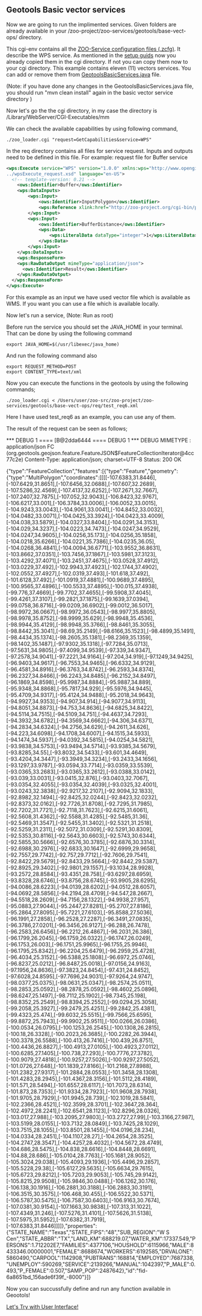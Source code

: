 ## Geotools Basic vector services

Now we are going to run the implimented services. Given folders are already available in your /zoo-project/zoo-services/geotools/base-vect-ops/ directory.

This cgi-env contains all the [ZOO-Service configuration files (.zcfg)](http://zoo-project.org/docs/services/zcfg-reference.html). It describe the WPS service. As mentioned in the [setup guids](https://github.com/niroshansb/GSoC2016/tree/master/GeotoolsInZOOProject) now you already copied them in the cgi directory. If not you can copy them now to your cgi directory.
This example contains eleven (11) vectors services. You can add or remove them from [GeotoolsBasicServices.java](https://github.com/niroshansb/GSoC2016/blob/master/GeotoolsInZOOProject/geotools/base-vect-ops/src/main/java/org/zoo_project/GeotoolsBasicServices.java) file.
 
(Note: if you have done any changes in the GeotoolsBasicServices.java file, you should run "mvn clean install" again in the basic vector service directory )

Now let's go the the cgi directory, in my case the directory is /Library/WebServer/CGI-Executables/mm

We can check the available capabilities by using following command,
```
./zoo_loader.cgi "request=GetCapabilities&service=WPS"
```
In the req directory contains all files for service request. Inputs and outputs need to be defined in this file. For example: request file for Buffer service 

```xml
<wps:Execute service="WPS" version="1.0.0" xmlns:wps="http://www.opengis.net/wps/1.0.0" xmlns:ows="http://www.opengis.net/ows/1.1" xmlns:xlink="http://www.w3.org/1999/xlink" xmlns:xsi="http://www.w3.org/2001/XMLSchema-instance" xsi:schemaLocation="http://www.opengis.net/wps/1.0.0
../wpsExecute_request.xsd" language="en-US">
  <!-- template-version: 0.21 -->
	<ows:Identifier>Buffer</ows:Identifier>
	<wps:DataInputs>
		<wps:Input>
			<ows:Identifier>InputPolygon</ows:Identifier>
			<wps:Reference xlink:href="http://zoo-project.org/cgi-bin/proxy.cgi?url=http%3A%2F%2Fzoo-project.org%3A8080%2Fgeoserver%2Fows%3FSERVICE%3DWMS%26VERSION%3D1.3.0%26REQUEST%3DGetFeatureInfo%26FORMAT%3Dimage%252Fpng%26TRANSPARENT%3Dtrue%26QUERY_LAYERS%3Dtopp%253Astates%26LAYERS%3Dtopp%253Astates%26INFO_FORMAT%3Dapplication%252Fjson%26I%3D50%26J%3D50%26CRS%3DEPSG%253A3857%26STYLES%3D%26WIDTH%3D101%26HEIGHT%3D101%26BBOX%3D-11633104.075332662%252C3468405.792693461%252C-10644926.173661904%252C4456583.69436422" mimeType="application/json"/>
		</wps:Input>
		<wps:Input>
			<ows:Identifier>BufferDistance</ows:Identifier>
			<wps:Data>
				<wps:LiteralData dataType="integer">1</wps:LiteralData>
			</wps:Data>
		</wps:Input>
	</wps:DataInputs>	
	<wps:ResponseForm>
    <wps:RawDataOutput mimeType="application/json">
      <ows:Identifier>Result</ows:Identifier>
    </wps:RawDataOutput>
  </wps:ResponseForm>	
</wps:Execute>
```

For this example as an input we have used vector file which is available as WMS. If you want you can use a file which is available locally. 

Now let's run a service, 
(Note: Run as root)

Before run the service you should set the JAVA_HOME in your terminal. That can be done by using the following command 
```
export JAVA_HOME=$(/usr/libexec/java_home)
```
And run the following command also
```
export REQUEST_METHOD=POST
export CONTENT_TYPE=text/xml
```
Now you can execute the functions in the geotools by using the following commands;

```
./zoo_loader.cgi < /Users/user/zoo-src/zoo-project/zoo-services/geotools/base-vect-ops/req/test_req6.xml 
```
Here I have used test_req6 as an example, you can use any of them. 

The result of the request can be seen as follows;

*** DEBUG 1 ====
 [B@2dda6444
==== DEBUG 1 ***
DEBUG MIMETYPE : application/json
FC (org.geotools.geojson.feature.FeatureJSON$FeatureCollectionIterator@4cc77c2e)
Content-Type: application/json; charset=UTF-8
Status: 200 OK

{"type":"FeatureCollection","features":[{"type":"Feature","geometry":{"type":"MultiPolygon","coordinates":[[[[-107.6383,31.8446],[-107.6429,31.8651],[-107.6456,32.0688],[-107.607,32.2689],[-107.5286,32.4569],[-107.4137,32.6252],[-107.2671,32.7667],[-107.2407,32.7875],[-107.052,32.9043],[-106.8423,32.9767],[-106.6217,33.001],[-106.3784,33.0006],[-106.0052,33.0015],[-104.9243,33.0043],[-104.9061,33.0041],[-104.8452,33.0032],[-104.0482,33.0071],[-104.0425,33.3924],[-104.0423,33.4009],[-104.038,33.5879],[-104.0327,33.8404],[-104.0291,34.3153],[-104.029,34.3237],[-104.0223,34.7473],[-104.0247,34.9529],[-104.0247,34.9605],[-104.0256,35.173],[-104.0256,35.1858],[-104.0218,35.6266],[-104.0221,35.7386],[-104.0235,36.05],[-104.0268,36.4841],[-104.0094,36.6771],[-103.9552,36.8631],[-103.8662,37.0351],[-103.7456,37.1867],[-103.5981,37.3123],[-103.4292,37.4071],[-103.2451,37.4675],[-103.0528,37.4912],[-103.0229,37.492],[-102.9943,37.4923],[-102.1744,37.4902],[-102.0552,37.4927],[-102.0319,37.493],[-101.618,37.492],[-101.6128,37.492],[-101.0919,37.4881],[-100.9689,37.4895],[-100.9565,37.4896],[-100.5533,37.4895],[-100.015,37.4938],[-99.776,37.4669],[-99.7702,37.4655],[-99.5908,37.4045],[-99.4261,37.3107],[-99.2821,37.1875],[-99.1639,37.0394],[-99.0758,36.8716],[-99.0209,36.6902],[-99.0012,36.5017],[-98.9972,36.0667],[-98.9972,36.0543],[-98.9977,35.8805],[-98.9978,35.8752],[-98.9999,35.629],[-98.9948,35.4536],[-98.9944,35.4129],[-98.9948,35.3766],[-98.8461,35.3055],[-98.8442,35.3041],[-98.69,35.2149],[-98.6166,35.1523],[-98.4899,35.1491],[-98.4434,35.1374],[-98.2605,35.1381],[-98.2369,35.1359],[-98.1402,35.1487],[-97.9302,35.1318],[-97.7284,35.0713],[-97.5631,34.9805],[-97.4099,34.9539],[-97.339,34.9347],[-97.2578,34.9041],[-97.2221,34.9164],[-97.204,34.919],[-97.1249,34.9425],[-96.9403,34.9617],[-96.7553,34.9465],[-96.6332,34.9129],[-96.4581,34.8916],[-96.3763,34.8742],[-96.2593,34.8374],[-96.2327,34.8466],[-96.2243,34.8485],[-96.2152,34.8497],[-96.1869,34.8598],[-95.9987,34.8884],[-95.9887,34.889],[-95.9348,34.8868],[-95.7817,34.929],[-95.5976,34.9445],[-95.4709,34.9317],[-95.4124,34.9488],[-95.2018,34.9643],[-94.9927,34.9353],[-94.907,34.914],[-94.9077,34.9113],[-94.8051,34.8873],[-94.753,34.8636],[-94.6825,34.8422],[-94.5114,34.7515],[-94.5109,34.751],[-94.4637,34.7293],[-94.3932,34.6782],[-94.3569,34.6662],[-94.306,34.6371],[-94.2834,34.6324],[-94.2756,34.629],[-94.2611,34.626],[-94.223,34.6098],[-94.1708,34.6007],[-94.1515,34.5933],[-94.1474,34.5937],[-94.0392,34.5815],[-94.0254,34.5821],[-93.9838,34.5753],[-93.9494,34.5714],[-93.9385,34.5679],[-93.8285,34.55],[-93.8032,34.5433],[-93.601,34.4649],[-93.4204,34.3447],[-93.3949,34.3234],[-93.2433,34.1656],[-93.1297,33.9787],[-93.0594,33.7714],[-93.0359,33.5539],[-93.0365,33.2683],[-93.0365,33.2612],[-93.0388,33.0142],[-93.039,33.0031],[-93.0415,32.876],[-93.0403,32.7067],[-93.0354,32.4055],[-93.0354,32.4039],[-93.0325,32.4001],[-93.0243,32.3838],[-92.9217,32.2107],[-92.9094,32.1833],[-92.8982,32.1494],[-92.8425,32.0244],[-92.8423,32.0232],[-92.8373,32.0162],[-92.7726,31.8708],[-92.7295,31.7985],[-92.7202,31.7721],[-92.7118,31.7623],[-92.6215,31.6061],[-92.5608,31.4362],[-92.5588,31.4285],[-92.5485,31.36],[-92.5469,31.3547],[-92.5455,31.3402],[-92.5321,31.2518],[-92.5259,31.2311],[-92.5072,31.0309],[-92.5291,30.8309],[-92.5353,30.8116],[-92.5643,30.6603],[-92.5743,30.6344],[-92.5855,30.5666],[-92.6576,30.3785],[-92.6876,30.3314],[-92.6988,30.2976],[-92.6833,30.1647],[-92.6999,29.9658],[-92.7557,29.7742],[-92.757,29.7712],[-92.7606,29.7541],[-92.8422,29.5679],[-92.8433,29.5664],[-92.8442,29.5387],[-92.8925,29.3402],[-92.9801,29.1557],[-93.1034,28.9928],[-93.2572,28.8584],[-93.4351,28.758],[-93.6297,28.6959],[-93.8328,28.6746],[-93.8756,28.6745],[-93.9905,28.6295],[-94.0086,28.6223],[-94.0139,28.6202],[-94.0512,28.6057],[-94.0692,28.5856],[-94.2194,28.4709],[-94.547,28.2667],[-94.5518,28.2609],[-94.7156,28.1322],[-94.9938,27.957],[-95.0883,27.9044],[-95.2447,27.8281],[-95.2707,27.8186],[-95.2864,27.8095],[-95.7221,27.6103],[-95.8588,27.5036],[-96.1991,27.2858],[-96.2528,27.2287],[-96.3491,27.0835],[-96.3786,27.0201],[-96.3456,26.9127],[-96.288,26.7478],[-96.2583,26.6456],[-96.2212,26.4867],[-96.2031,26.386],[-96.1799,26.2045],[-96.1759,26.0322],[-96.1747,26.0249],[-96.1753,26.003],[-96.1751,25.9965],[-96.1755,25.9946],[-96.1795,25.8342],[-96.2204,25.6479],[-96.2959,25.4728],[-96.4034,25.3152],[-96.5388,25.1808],[-96.6972,25.0746],[-96.8237,25.0212],[-96.8487,25.0018],[-97.0156,24.9163],[-97.1956,24.8636],[-97.3823,24.8454],[-97.431,24.8452],[-97.6028,24.8595],[-97.7696,24.9031],[-97.9264,24.9747],[-98.0377,25.0375],[-98.0631,25.0347],[-98.2574,25.0511],[-98.2853,25.0592],[-98.2878,25.0592],[-98.4602,25.0896],[-98.6247,25.1497],[-98.7112,25.1902],[-98.7345,25.198],[-98.8352,25.2549],[-98.8394,25.2552],[-99.0294,25.3058],[-99.2058,25.3927],[-99.2479,25.4251],[-99.2842,25.4381],[-99.4323,25.474],[-99.6032,25.5515],[-99.7566,25.6595],[-99.8872,25.7943],[-99.9902,25.9511],[-100.0266,26.0386],[-100.0534,26.0795],[-100.1253,26.2545],[-100.1308,26.2815],[-100.18,26.3328],[-100.2023,26.3685],[-100.2282,26.3944],[-100.3378,26.5588],[-100.413,26.7416],[-100.439,26.8751],[-100.4436,26.8827],[-100.4913,27.0105],[-100.4923,27.0112],[-100.6285,27.1405],[-100.738,27.293],[-100.7776,27.3782],[-100.9079,27.4818],[-100.9257,27.5026],[-100.9297,27.5052],[-101.0726,27.648],[-101.1839,27.8166],[-101.2168,27.8988],[-101.2382,27.9317],[-101.2884,28.0553],[-101.3458,28.1308],[-101.4283,28.2945],[-101.4367,28.3156],[-101.5112,28.4189],[-101.571,28.5494],[-101.6557,28.6117],[-101.7073,28.6314],[-101.873,28.7353],[-101.9334,28.7923],[-101.9608,28.7938],[-101.9705,28.7929],[-101.9945,28.739],[-102.1019,28.5841],[-102.2366,28.4521],[-102.3599,28.3701],[-102.3647,28.364],[-102.4972,28.2241],[-102.6541,28.1123],[-102.8296,28.0326],[-103.017,27.988],[-103.2095,27.9803],[-103.2727,27.99],[-103.3166,27.987],[-103.5199,28.0155],[-103.7132,28.0849],[-103.7425,28.1029],[-103.7515,28.1055],[-103.8501,28.1455],[-104.0196,28.234],[-104.0334,28.2451],[-104.1107,28.27],[-104.2654,28.3525],[-104.2747,28.3547],[-104.4257,28.4032],[-104.5672,28.4749],[-104.686,28.5475],[-104.838,28.6616],[-104.8448,28.6691],[-104.88,28.686],[-105.0104,28.7763],[-105.1681,28.9052],[-105.3024,29.038],[-105.4093,29.1936],[-105.4496,29.2857],[-105.5228,29.38],[-105.6127,29.5635],[-105.6634,29.7615],[-105.6723,29.8212],[-105.7203,29.9053],[-105.745,29.9142],[-105.8215,29.9508],[-105.9846,30.0488],[-106.1262,30.176],[-106.138,30.1916],[-106.2881,30.3188],[-106.2883,30.3191],[-106.3515,30.3575],[-106.468,30.455],[-106.5522,30.5371],[-106.5787,30.5475],[-106.7587,30.6403],[-106.9163,30.7674],[-107.0381,30.9154],[-107.1663,30.9838],[-107.313,31.1022],[-107.4349,31.246],[-107.5276,31.4101],[-107.5626,31.5138],[-107.5975,31.5952],[-107.6382,31.7919],[-107.6383,31.8446]]]]},"properties":{"STATE_NAME":"Texas","STATE_FIPS":"48","SUB_REGION":"W S Cen","STATE_ABBR":"TX","LAND_KM":688219.07,"WATER_KM":17337.549,"PERSONS":1.712202E7,"FAMILIES":4377106,"HOUSHOLD":6115966,"MALE":8433346.00000001,"FEMALE":8688674,"WORKERS":6192585,"DRVALONE":5860490,"CARPOOL":1142908,"PUBTRANS":168814,"EMPLOYED":7687338,"UNEMPLOY":590269,"SERVICE":2139266,"MANUAL":1042397,"P_MALE":0.493,"P_FEMALE":0.507,"SAMP_POP":2487642},"id":"fid-6a8651bd_156ade6f39f_-8000"}]}


Now you can succussfully define and run any function available in Geootols!

[Let's Try with User Interface!](https://github.com/niroshansb/GSoC2016/tree/master/WebUI)
